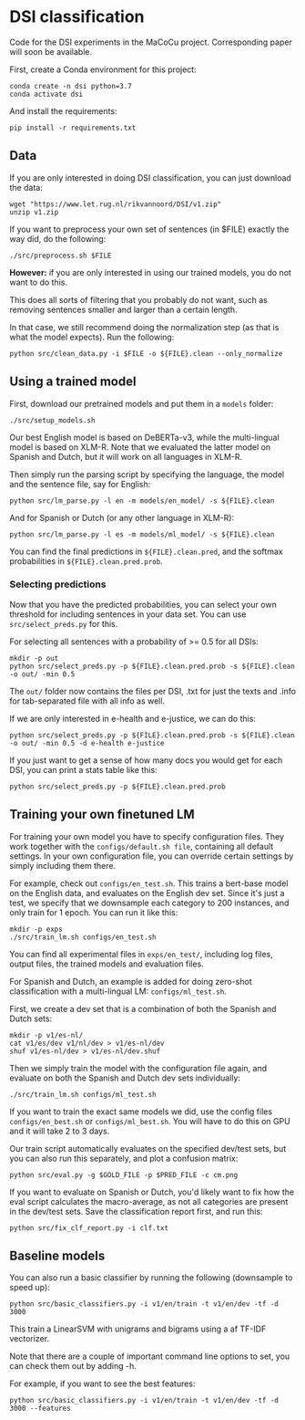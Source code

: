 # DSI classification

Code for the DSI experiments in the MaCoCu project. Corresponding paper will soon be available.

First, create a Conda environment for this project:

```
conda create -n dsi python=3.7
conda activate dsi
```

And install the requirements:

```
pip install -r requirements.txt
```

## Data

If you are only interested in doing DSI classification, you can just download the data:

```
wget "https://www.let.rug.nl/rikvannoord/DSI/v1.zip"
unzip v1.zip
```

If you want to preprocess your own set of sentences (in $FILE) exactly the way did, do the following:

```
./src/preprocess.sh $FILE
```

**However:** if you are only interested in using our trained models, you do not want to do this.

This does all sorts of filtering that you probably do not want, such as removing sentences smaller and larger than a certain length.

In that case, we still recommend doing the normalization step (as that is what the model expects). Run the following:

```
python src/clean_data.py -i $FILE -o ${FILE}.clean --only_normalize
```

## Using a trained model

First, download our pretrained models and put them in a ``models`` folder:

```
./src/setup_models.sh
```

Our best English model is based on DeBERTa-v3, while the multi-lingual model is based on XLM-R. Note that we evaluated the latter model on Spanish and Dutch, but it will work on all languages in XLM-R.

Then simply run the parsing script by specifying the language, the model and the sentence file, say for English:

```
python src/lm_parse.py -l en -m models/en_model/ -s ${FILE}.clean
```

And for Spanish or Dutch (or any other language in XLM-R):

```
python src/lm_parse.py -l es -m models/ml_model/ -s ${FILE}.clean
```

You can find the final predictions in ``${FILE}.clean.pred``, and the softmax probabilities in ``${FILE}.clean.pred.prob``.

### Selecting predictions

Now that you have the predicted probabilities, you can select your own threshold for including sentences in your data set. You can use ``src/select_preds.py`` for this.

For selecting all sentences with a probability of >= 0.5 for all DSIs:

```
mkdir -p out
python src/select_preds.py -p ${FILE}.clean.pred.prob -s ${FILE}.clean -o out/ -min 0.5
```

The ``out/`` folder now contains the files per DSI, .txt for just the texts and .info for tab-separated file with all info as well.

If we are only interested in e-health and e-justice, we can do this:

```
python src/select_preds.py -p ${FILE}.clean.pred.prob -s ${FILE}.clean -o out/ -min 0.5 -d e-health e-justice
```

If you just want to get a sense of how many docs you would get for each DSI, you can print a stats table like this:

```
python src/select_preds.py -p ${FILE}.clean.pred.prob
```

## Training your own finetuned LM

For training your own model you have to specify configuration files. They work together with the ``configs/default.sh file``, containing all default settings. In your own configuration file, you can override certain settings by simply including them there.

For example, check out ``configs/en_test.sh``. This trains a bert-base model on the English data, and evaluates on the English dev set. Since it's just a test, we specify that we downsample each category to 200 instances, and only train for 1 epoch. You can run it like this:

```
mkdir -p exps
./src/train_lm.sh configs/en_test.sh
```

You can find all experimental files in ``exps/en_test/``, including log files, output files, the trained models and evaluation files.

For Spanish and Dutch, an example is added for doing zero-shot classification with a multi-lingual LM: ``configs/ml_test.sh``.

First, we create a dev set that is a combination of both the Spanish and Dutch sets:

```
mkdir -p v1/es-nl/
cat v1/es/dev v1/nl/dev > v1/es-nl/dev
shuf v1/es-nl/dev > v1/es-nl/dev.shuf
```

Then we simply train the model with the configuration file again, and evaluate on both the Spanish and Dutch dev sets individually:

```
./src/train_lm.sh configs/ml_test.sh
```

If you want to train the exact same models we did, use the config files ``configs/en_best.sh`` or ``configs/ml_best.sh``. You will have to do this on GPU and it will take 2 to 3 days.

Our train script automatically evaluates on the specified dev/test sets, but you can also run this separately, and plot a confusion matrix:

```
python src/eval.py -g $GOLD_FILE -p $PRED_FILE -c cm.png
```

If you want to evaluate on Spanish or Dutch, you'd likely want to fix how the eval script calculates the macro-average, as not all categories are present in the dev/test sets. Save the classification report first, and run this:

```
python src/fix_clf_report.py -i clf.txt
```

## Baseline models

You can also run a basic classifier by running the following (downsample to speed up):

```
python src/basic_classifiers.py -i v1/en/train -t v1/en/dev -tf -d 3000
```

This train a LinearSVM with unigrams and bigrams using a af TF-IDF vectorizer.

Note that there are a couple of important command line options to set, you can check them out by adding -h.

For example, if you want to see the best features:

```
python src/basic_classifiers.py -i v1/en/train -t v1/en/dev -tf -d 3000 --features
```
